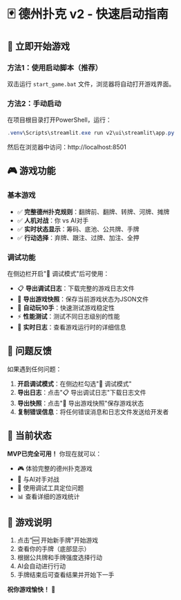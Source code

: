 # 🃏 德州扑克 v2 - 快速启动指南

## 🚀 立即开始游戏

### 方法1：使用启动脚本（推荐）
双击运行 `start_game.bat` 文件，浏览器将自动打开游戏界面。

### 方法2：手动启动
在项目根目录打开PowerShell，运行：
```powershell
.venv\Scripts\streamlit.exe run v2\ui\streamlit\app.py
```

然后在浏览器中访问：http://localhost:8501

## 🎮 游戏功能

### 基本游戏
- ✅ **完整德州扑克规则**：翻牌前、翻牌、转牌、河牌、摊牌
- ✅ **人机对战**：你 vs AI对手
- ✅ **实时状态显示**：筹码、底池、公共牌、手牌
- ✅ **行动选择**：弃牌、跟注、过牌、加注、全押

### 调试功能
在侧边栏开启"🐛 调试模式"后可使用：
- 📋 **导出调试日志**：下载完整的游戏日志文件
- 📸 **导出游戏快照**：保存当前游戏状态为JSON文件
- 🎯 **自动玩10手**：快速测试游戏稳定性
- ⚡ **性能测试**：测试不同日志级别的性能
- 📜 **实时日志**：查看游戏运行时的详细信息

## 🐛 问题反馈

如果遇到任何问题：

1. **开启调试模式**：在侧边栏勾选"🐛 调试模式"
2. **导出日志**：点击"📋 导出调试日志"下载日志文件
3. **导出快照**：点击"📸 导出游戏快照"保存游戏状态
4. **复制错误信息**：将任何错误消息和日志文件发送给开发者

## 🎯 当前状态

**MVP已完全可用！** 你现在就可以：
- 🎮 体验完整的德州扑克游戏
- 🤖 与AI对手对战
- 🔧 使用调试工具定位问题
- 📊 查看详细的游戏统计

## 📝 游戏说明

1. 点击"🆕 开始新手牌"开始游戏
2. 查看你的手牌（底部显示）
3. 根据公共牌和手牌强度选择行动
4. AI会自动进行行动
5. 手牌结束后可查看结果并开始下一手

**祝你游戏愉快！** 🎉 